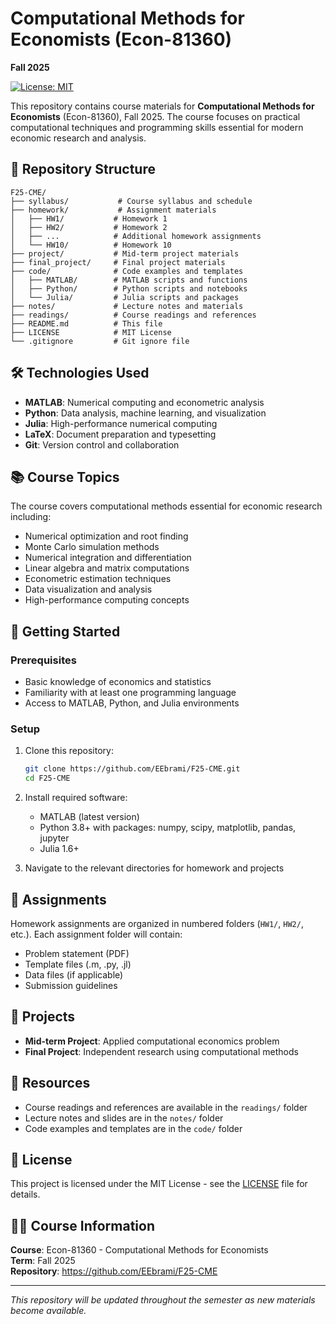 # Computational Methods for Economists (Econ-81360)
**Fall 2025**

[![License: MIT](https://img.shields.io/badge/License-MIT-yellow.svg)](https://opensource.org/licenses/MIT)

This repository contains course materials for **Computational Methods for Economists** (Econ-81360), Fall 2025. The course focuses on practical computational techniques and programming skills essential for modern economic research and analysis.

## 📁 Repository Structure

```
F25-CME/
├── syllabus/           # Course syllabus and schedule
├── homework/           # Assignment materials
│   ├── HW1/           # Homework 1
│   ├── HW2/           # Homework 2
│   ├── ...            # Additional homework assignments
│   └── HW10/          # Homework 10
├── project/           # Mid-term project materials
├── final_project/     # Final project materials
├── code/              # Code examples and templates
│   ├── MATLAB/        # MATLAB scripts and functions
│   ├── Python/        # Python scripts and notebooks
│   └── Julia/         # Julia scripts and packages
├── notes/             # Lecture notes and materials
├── readings/          # Course readings and references
├── README.md          # This file
├── LICENSE            # MIT License
└── .gitignore         # Git ignore file
```

## 🛠️ Technologies Used

- **MATLAB**: Numerical computing and econometric analysis
- **Python**: Data analysis, machine learning, and visualization
- **Julia**: High-performance numerical computing
- **LaTeX**: Document preparation and typesetting
- **Git**: Version control and collaboration

## 📚 Course Topics

The course covers computational methods essential for economic research including:

- Numerical optimization and root finding
- Monte Carlo simulation methods
- Numerical integration and differentiation
- Linear algebra and matrix computations
- Econometric estimation techniques
- Data visualization and analysis
- High-performance computing concepts

## 🚀 Getting Started

### Prerequisites

- Basic knowledge of economics and statistics
- Familiarity with at least one programming language
- Access to MATLAB, Python, and Julia environments

### Setup

1. Clone this repository:
   ```bash
   git clone https://github.com/EEbrami/F25-CME.git
   cd F25-CME
   ```

2. Install required software:
   - MATLAB (latest version)
   - Python 3.8+ with packages: numpy, scipy, matplotlib, pandas, jupyter
   - Julia 1.6+

3. Navigate to the relevant directories for homework and projects

## 📝 Assignments

Homework assignments are organized in numbered folders (`HW1/`, `HW2/`, etc.). Each assignment folder will contain:
- Problem statement (PDF)
- Template files (.m, .py, .jl)
- Data files (if applicable)
- Submission guidelines

## 🎯 Projects

- **Mid-term Project**: Applied computational economics problem
- **Final Project**: Independent research using computational methods

## 📖 Resources

- Course readings and references are available in the `readings/` folder
- Lecture notes and slides are in the `notes/` folder
- Code examples and templates are in the `code/` folder

## 📄 License

This project is licensed under the MIT License - see the [LICENSE](LICENSE) file for details.

## 👨‍🏫 Course Information

**Course**: Econ-81360 - Computational Methods for Economists  
**Term**: Fall 2025  
**Repository**: https://github.com/EEbrami/F25-CME

---

*This repository will be updated throughout the semester as new materials become available.*
